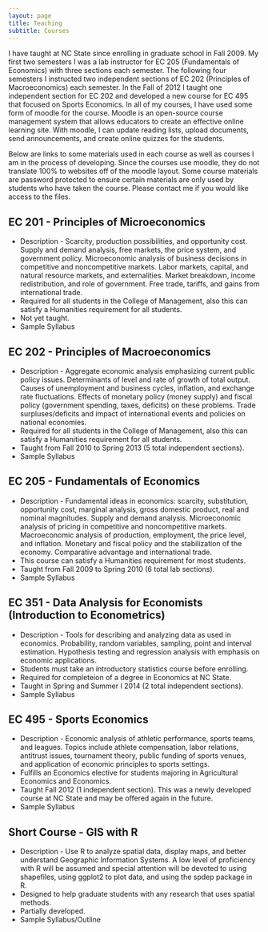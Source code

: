```yaml
---
layout: page
title: Teaching
subtitle: Courses
---
```


I have taught at NC State since enrolling in graduate school in Fall 2009. My first two semesters I was a lab instructor for EC 205 (Fundamentals of Economics) with three sections each semester. The following four semesters I instructed two independent sections of EC 202 (Principles of Macroeconomics) each semester. In the Fall of 2012 I taught one independent section for EC 202 and developed a new course for EC 495 that focused on Sports Economics. In all of my courses, I have used some form of moodle for the course. Moodle is an open-source course management system that allows educators to create an effective online learning site. With moodle, I can update reading lists, upload documents, send announcements, and create online quizzes for the students.

Below are links to some materials used in each course as well as courses I am in the process of developing. Since the courses use moodle, they do not translate 100% to websites off of the moodle layout. Some course materials are password protected to ensure certain materials are only used by students who have taken the course. Please contact me if you would like access to the files.

## EC 201 - Principles of Microeconomics

* Description - Scarcity, production possibilities, and opportunity cost. Supply and demand analysis, free markets, the price system, and government policy. Microeconomic analysis of business decisions in competitive and noncompetitive markets. Labor markets, capital, and natural resource markets, and externalities. Market breakdown, income redistribution, and role of government. Free trade, tariffs, and gains from international trade.
* Required for all students in the College of Management, also this can satisfy a Humanities requirement for all students.
* Not yet taught.
* Sample Syllabus

## EC 202 - Principles of Macroeconomics

* Description - Aggregate economic analysis emphasizing current public policy issues. Determinants of level and rate of growth of total output. Causes of unemployment and business cycles, inflation, and exchange rate fluctuations. Effects of monetary policy (money supply) and fiscal policy (government spending, taxes, deficits) on these problems. Trade surpluses/deficits and impact of international events and policies on national economies.
* Required for all students in the College of Management, also this can satisfy a Humanities requirement for all students.
* Taught from Fall 2010 to Spring 2013 (5 total independent sections).
* Sample Syllabus

## EC 205 - Fundamentals of Economics

* Description - Fundamental ideas in economics: scarcity, substitution, opportunity cost, marginal analysis, gross domestic product, real and nominal magnitudes. Supply and demand analysis. Microeconomic analysis of pricing in competitive and noncompetitive markets. Macroeconomic analysis of production, employment, the price level, and inflation. Monetary and fiscal policy and the stabilization of the economy. Comparative advantage and international trade.
* This course can satisfy a Humanities requirement for most students.
* Taught from Fall 2009 to Spring 2010 (6 total lab sections).
* Sample Syllabus

## EC 351 - Data Analysis for Economists (Introduction to Econometrics)

* Description - Tools for describing and analyzing data as used in economics. Probability, random variables, sampling, point and interval estimation. Hypothesis testing and regression analysis with emphasis on economic applications.
* Students must take an introductory statistics course before enrolling.
* Required for completeion of a degree in Economics at NC State.
* Taught in Spring and Summer I 2014 (2 total independent sections).
* Sample Syllabus

## EC 495 - Sports Economics

* Description - Economic analysis of athletic performance, sports teams, and leagues. Topics include athlete compensation, labor relations, antitrust issues, tournament theory, public funding of sports venues, and application of economic principles to sports settings.
* Fulfills an Economics elective for students majoring in Agricultural Economics and Economics.
* Taught Fall 2012 (1 independent section). This was a newly developed course at NC State and may be offered again in the future.
* Sample Syllabus

## Short Course - GIS with R

* Description - Use R to analyze spatial data, display maps, and better understand Geographic Information Systems. A low level of proficiency with R will be assumed and special attention will be devoted to using shapefiles, using ggplot2 to plot data, and using the spdep package in R.
* Designed to help graduate students with any research that uses spatial methods.
* Partially developed.
* Sample Syllabus/Outline
